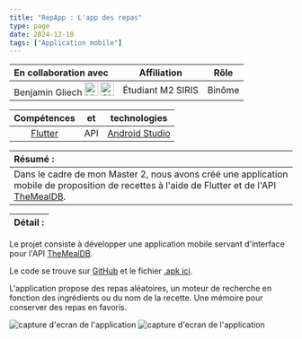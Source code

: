 ```yaml
---
title: "RepApp : L'app des repas"
type: page
date: 2024-12-10
tags: ["Application mobile"]
---
```


|En collaboration avec | Affiliation | Rôle | 
| :------------------ | :----------: | :----------: |
| Benjamin Gliech <a href="https://www.linkedin.com/in/benjamin-gliech/"><img src="/images/linkedin.svg" alt="Linkedin" width="24px"></a> <a href="https://github.com/Pinguee"><img src="/images/github.svg" alt="GitHub" width="24px"></a>| Étudiant M2 SIRIS | Binôme |  
 
| Compétences |  et |  technologies |
| :------------------: | :----------: | :----------: |  
| [Flutter](https://flutter.dev/) | API | [Android Studio](https://developer.android.com/studio) |  


| Résumé : |
| :------------------ |
| Dans le cadre de mon Master 2, nous avons créé une application mobile de proposition de recettes à l'aide de Flutter et de l'API [TheMealDB](https://www.themealdb.com/api.php).| 

| Détail : |
| :------------------ |

Le projet consiste à développer une application mobile servant d'interface pour l'API [TheMealDB](https://www.themealdb.com/api.php).

Le code se trouve sur [GitHub](https://github.com/florenthardy/repapp) et le fichier [.apk ici](/images/app-release.apk).

L'application propose des repas aléatoires, un moteur de recherche en fonction des ingrédients ou du nom de la recette.
Une mémoire pour conserver des repas en favoris.

![capture d'ecran de l'application](/images/repapp1.png)
![capture d'ecran de l'application](/images/repapp2.png)

